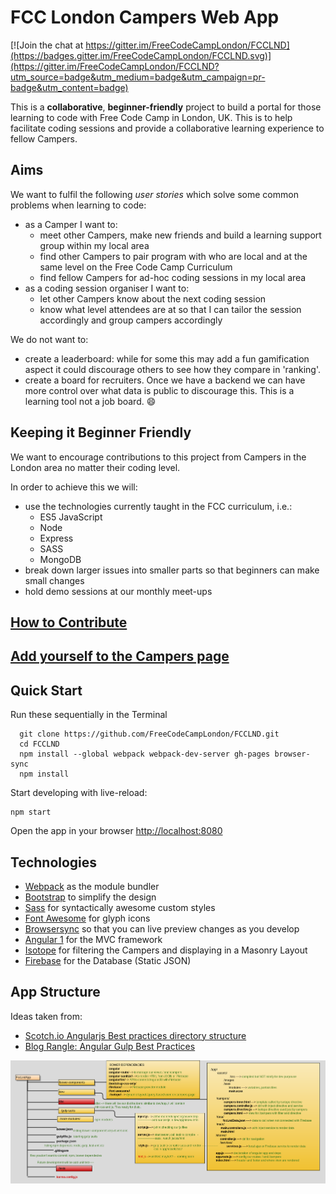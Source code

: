 # FCC London Campers Web App

[![Join the chat at https://gitter.im/FreeCodeCampLondon/FCCLND](https://badges.gitter.im/FreeCodeCampLondon/FCCLND.svg)](https://gitter.im/FreeCodeCampLondon/FCCLND?utm_source=badge&utm_medium=badge&utm_campaign=pr-badge&utm_content=badge)

This is a **collaborative**, **beginner-friendly** project to build a portal for those learning to code with Free Code Camp in London, UK. This is to help facilitate coding sessions and provide a collaborative learning experience to fellow Campers.

## Aims

We want to fulfil the following _user stories_ which solve some common problems when learning to code:
+ as a Camper I want to:
  - meet other Campers, make new friends and build a learning support group within my local area
  - find other Campers to pair program with who are local and at the same level on the Free Code Camp Curriculum
  - find fellow Campers for ad-hoc coding sessions in my local area
+ as a coding session organiser I want to:
  - let other Campers know about the next coding session
  - know what level attendees are at so that I can tailor the session accordingly and group campers accordingly

We do not want to:
+ create a leaderboard: while for some this may add a fun gamification aspect it could discourage others to see how they compare in 'ranking'.
+ create a board for recruiters. Once we have a backend we can have more control over what data is public to discourage this. This is a learning tool not a job board. :smile:

## Keeping it Beginner Friendly

We want to encourage contributions to this project from Campers in the London area no matter their coding level.

In order to achieve this we will:
+ use the technologies currently taught in the FCC curriculum, i.e.:
  - ES5 JavaScript
  - Node
  - Express
  - SASS
  - MongoDB
+ break down larger issues into smaller parts so that beginners can make small changes
+ hold demo sessions at our monthly meet-ups

## [How to Contribute](CONTRIBUTING.md)
## [Add yourself to the Campers page](dev/app/data/README.md)

## Quick Start

Run these sequentially in the Terminal
```shell
  git clone https://github.com/FreeCodeCampLondon/FCCLND.git
  cd FCCLND
  npm install --global webpack webpack-dev-server gh-pages browser-sync
  npm install
```

Start developing with live-reload:
```shell
npm start
```

Open the app in your browser <http://localhost:8080>

## Technologies

* [Webpack](https://webpack.github.io) as the module bundler
* [Bootstrap](http://getbootstrap.com) to simplify the design
* [Sass](http://sass-lang.com) for syntactically awesome custom styles
* [Font Awesome](http://fontawesome.io) for glyph icons
* [Browsersync](https://browsersync.io) so that you can live preview changes as you develop
* [Angular 1](https://angularjs.org) for the MVC framework
* [Isotope](http://isotope.metafizzy.co) for filtering the Campers and displaying in a Masonry Layout
* [Firebase](http://firebase.com) for the Database (Static JSON)

## App Structure

Ideas taken from:

* [Scotch.io Angularjs Best practices directory structure](https://scotch.io/tutorials/angularjs-best-practices-directory-structure)
* [Blog Rangle: Angular Gulp Best Practices](http://blog.rangle.io/angular-gulp-bestpractices/)

![FCC LND app structure](./app-structure.png)

